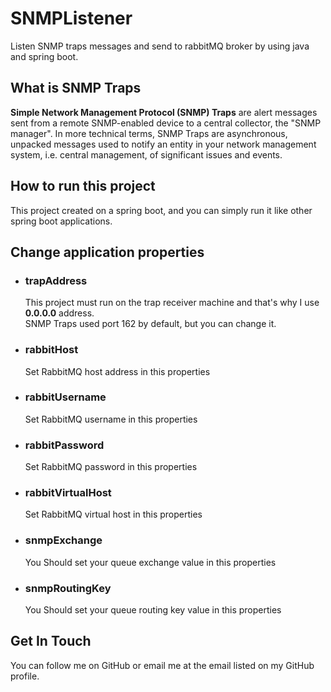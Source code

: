 # SNMPListener
Listen SNMP traps messages and send to rabbitMQ broker by using java and spring boot.

## What is SNMP Traps
**Simple Network Management Protocol (SNMP) Traps** are alert messages sent from a remote SNMP-enabled device to a central collector, the "SNMP manager". In more technical terms, SNMP Traps are asynchronous, unpacked messages used to notify an entity in your network management system, i.e. central management, of significant issues and events.

## How to run this project
This project created on a spring boot, and you can simply run it like other spring boot applications.

## Change application properties
- ### trapAddress
  This project must run on the trap receiver machine and that's why I use **0.0.0.0** address. <br/>
  SNMP Traps used port 162 by default, but you can change it.

- ### rabbitHost
  Set RabbitMQ host address in this properties
  
- ### rabbitUsername
  Set RabbitMQ username in this properties

- ### rabbitPassword
  Set RabbitMQ password in this properties

- ### rabbitVirtualHost
  Set RabbitMQ virtual host in this properties

- ### snmpExchange
  You Should set your queue exchange value in this properties

- ### snmpRoutingKey
  You Should set your queue routing key value in this properties

## Get In Touch
  You can follow me on GitHub or email me at the email listed on my GitHub profile.


